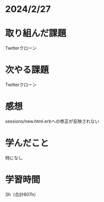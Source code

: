 # 2024/2/27
# 取り組んだ課題
Twitterクローン

# 次やる課題
Twitterクローン

# 感想
sessions/new.html.erbへの修正が反映されない

# 学んだこと
特になし


# 学習時間
3h（合計607h）
